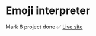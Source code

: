 # Emoji interpreter

Mark 8 project done ✅
[Live site](https://emoji-interpreter-mark08.netlify.app/)

